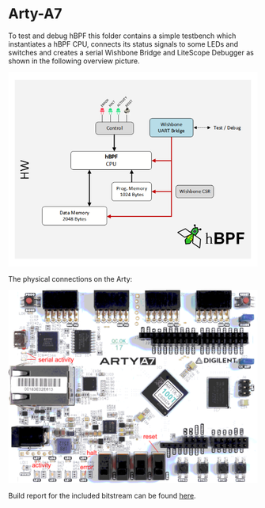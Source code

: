 # Arty-A7

To test and debug hBPF this folder contains a simple
testbench which instantiates a hBPF CPU, connects
its status signals to some LEDs and switches and
creates a serial Wishbone Bridge and LiteScope
Debugger as shown in the following overview picture.

![test-overview](/doc/images/hbpf-test-overview.png)

The physical connections on the Arty:

![Arty S7](doc/images/arty-a7.png)

Build report for the included bitstream can be found [here](doc/top_utilization_place.rpt).
